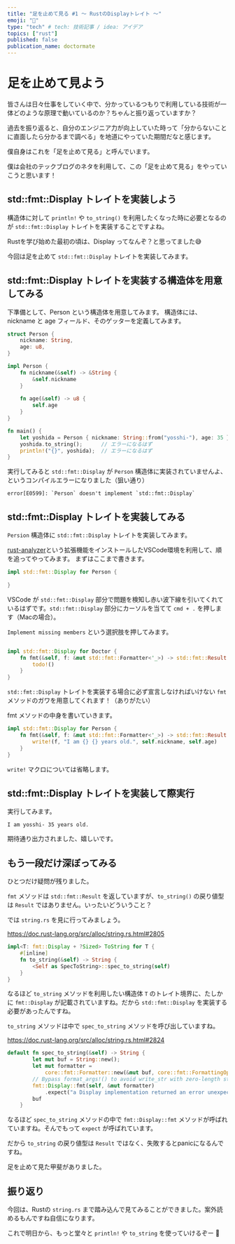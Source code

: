 ```yaml
---
title: "足を止めて見る #1 〜 RustのDisplayトレイト 〜"
emoji: "🚶"
type: "tech" # tech: 技術記事 / idea: アイデア
topics: ["rust"]
published: false
publication_name: doctormate
---
```


# 足を止めて見よう

皆さんは日々仕事をしていく中で、分かっているつもりで利用している技術が一体どのような原理で動いているのか？ちゃんと振り返っていますか？

過去を振り返ると、自分のエンジニア力が向上していた時って「分からないことに直面したら分かるまで調べる」を地道にやっていた期間だなと感じます。

僕自身はこれを「足を止めて見る」と呼んでいます。

僕は会社のテックブログのネタを利用して、この「足を止めて見る」をやっていこうと思います！

## std::fmt::Display トレイトを実装しよう

構造体に対して `println!` や `to_string()` を利用したくなった時に必要となるのが `std::fmt::Display` トレイトを実装することですよね。

Rustを学び始めた最初の頃は、Display ってなんぞ？と思ってました😅

今回は足を止めて `std::fmt::Display` トレイトを実装してみます。


## std::fmt::Display トレイトを実装する構造体を用意してみる

下準備として、Person という構造体を用意してみます。
構造体には、nickname と age フィールド、そのゲッターを定義してみます。

```rust
struct Person {
    nickname: String,
    age: u8,
}

impl Person {
    fn nickname(&self) -> &String {
        &self.nickname
    }
    
    fn age(&self) -> u8 {
        self.age
    }
}

fn main() {
    let yoshida = Person { nickname: String::from("yosshi-"), age: 35 };
    yoshida.to_string();      // エラーになるはず
    println!("{}", yoshida);  // エラーになるはず
}
```

実行してみると `std::fmt::Display` が `Person` 構造体に実装されていませんよ、というコンパイルエラーになりました（狙い通り）

```
error[E0599]: `Person` doesn't implement `std::fmt::Display`
```

## std::fmt::Display トレイトを実装してみる

`Persion` 構造体に `std::fmt::Display` トレイトを実装してみます。

[rust-analyzer](https://github.com/rust-lang/rust-analyzer)という拡張機能をインストールしたVSCode環境を利用して、順を追ってやってみます。
まずはここまで書きます。

```rust
impl std::fmt::Display for Person {
    
}
```

VSCode が `std::fmt::Display` 部分で問題を検知し赤い波下線を引いてくれているはずです。`std::fmt::Display` 部分にカーソルを当てて `cmd + .` を押します（Macの場合）。

`Implement missing members` という選択肢を押してみます。

```rust

impl std::fmt::Display for Doctor {
    fn fmt(&self, f: &mut std::fmt::Formatter<'_>) -> std::fmt::Result {
        todo!()
    }
}
```

`std::fmt::Display` トレイトを実装する場合に必ず宣言しなければいけない `fmt` メソッドのガワを用意してくれます！（ありがたい）

fmt メソッドの中身を書いていきます。

```rust
impl std::fmt::Display for Person {
    fn fmt(&self, f: &mut std::fmt::Formatter<'_>) -> std::fmt::Result {
        write!(f, "I am {} {} years old.", self.nickname, self.age)
    }
}
```

`write!` マクロについては省略します。

## std::fmt::Display トレイトを実装して際実行

実行してみます。

```
I am yosshi- 35 years old.
```

期待通り出力されました、嬉しいです。

## もう一段だけ深ぼってみる

ひとつだけ疑問が残りました。

`fmt` メソッドは `std::fmt::Result` を返していますが、`to_string()` の戻り値型は `Result` ではありません。いったいどういうこと？

では `string.rs` を見に行ってみましょう。


https://doc.rust-lang.org/src/alloc/string.rs.html#2805
```rust
impl<T: fmt::Display + ?Sized> ToString for T {
    #[inline]
    fn to_string(&self) -> String {
        <Self as SpecToString>::spec_to_string(self)
    }
}
```

なるほど `to_string` メソッドを利用したい構造体 `T` のトレイト境界に、たしかに `fmt::Display` が記載されていますね。だから `std::fmt::Display` を実装する必要があったんですね。

`to_string` メソッドは中で `spec_to_string` メソッドを呼び出していますね。

https://doc.rust-lang.org/src/alloc/string.rs.html#2824
```rust
default fn spec_to_string(&self) -> String {
        let mut buf = String::new();
        let mut formatter =
            core::fmt::Formatter::new(&mut buf, core::fmt::FormattingOptions::new());
        // Bypass format_args!() to avoid write_str with zero-length strs
        fmt::Display::fmt(self, &mut formatter)
            .expect("a Display implementation returned an error unexpectedly");
        buf
    }
```

なるほど `spec_to_string` メソッドの中で `fmt::Display::fmt` メソッドが呼ばれていますね。そんでもって `expect` が呼ばれています。

だから `to_string` の戻り値型は `Result` ではなく、失敗するとpanicになるんですね。

足を止めて見た甲斐がありました。


## 振り返り

今回は、Rustの `string.rs` まで踏み込んで見てみることができました。案外読めるもんですね自信になります。

これで明日から、もっと堂々と `println!` や `to_string` を使っていけるぞー 🙌

